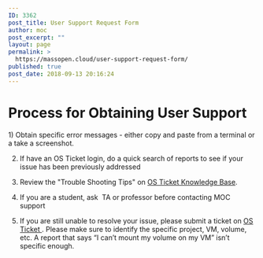 ```yaml
---
ID: 3362
post_title: User Support Request Form
author: moc
post_excerpt: ""
layout: page
permalink: >
  https://massopen.cloud/user-support-request-form/
published: true
post_date: 2018-09-13 20:16:24
---
```

<h1>Process for Obtaining User Support</h1>
1) Obtain specific error messages - either copy and paste from a terminal or a take a screenshot.

2) If have an OS Ticket login, do a quick search of reports to see if your issue has been previously addressed

3) Review the "Trouble Shooting Tips" on <a href="https://osticket.massopen.cloud/kb/index.php">OS Ticket Knowledge Base</a>.

4) If you are a student, ask  TA or professor before contacting MOC support

5) If you are still unable to resolve your issue, please submit a ticket on <a href="https://osticket.massopen.cloud/index.php">OS Ticket </a>. Please make sure to identify the specific project, VM, volume, etc. A report that says “I can’t mount my volume on my VM” isn’t specific enough.